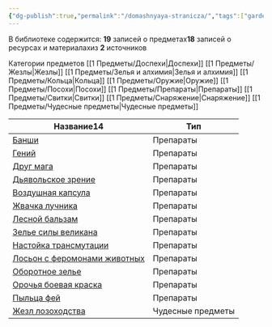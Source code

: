 ```yaml
---
{"dg-publish":true,"permalink":"/domashnyaya-stranicza/","tags":["gardenEntry"]}
---
```


В библиотеке содержится:
<span><span><b>19</b> записей о предметах<b>18</b> записей о ресурсах и материалахиз <b>2</b> источников</span></span>

Категории предметов
	[[1 Предметы/Доспехи\|Доспехи]]
	[[1 Предметы/Жезлы\|Жезлы]]
	[[1 Предметы/Зелья и алхимия\|Зелья и алхимия]]
	[[1 Предметы/Кольца\|Кольца]]
	[[1 Предметы/Оружие\|Оружие]]
	[[1 Предметы/Посохи\|Посохи]]
	[[1 Предметы/Препараты\|Препараты]]
	[[1 Предметы/Свитки\|Свитки]]
	[[1 Предметы/Снаряжение\|Снаряжение]]
	[[1 Предметы/Чудесные предметы\|Чудесные предметы]]

<div><table class="dataview table-view-table"><thead class="table-view-thead"><tr class="table-view-tr-header"><th class="table-view-th"><span>Название</span><span class="dataview small-text">14</span></th><th class="table-view-th"><span>Тип</span></th></tr></thead><tbody class="table-view-tbody"><tr><td><span><a data-tooltip-position="top" aria-label="1 Предметы/Препараты/Банши.md" data-href="1 Предметы/Препараты/Банши.md" href="1 Предметы/Препараты/Банши.md" class="internal-link" target="_blank" rel="noopener">Банши</a></span></td><td><span>Препараты</span></td></tr><tr><td><span><a data-tooltip-position="top" aria-label="1 Предметы/Препараты/Гений.md" data-href="1 Предметы/Препараты/Гений.md" href="1 Предметы/Препараты/Гений.md" class="internal-link" target="_blank" rel="noopener">Гений</a></span></td><td><span>Препараты</span></td></tr><tr><td><span><a data-tooltip-position="top" aria-label="1 Предметы/Препараты/Друг мага.md" data-href="1 Предметы/Препараты/Друг мага.md" href="1 Предметы/Препараты/Друг мага.md" class="internal-link" target="_blank" rel="noopener">Друг мага</a></span></td><td><span>Препараты</span></td></tr><tr><td><span><a data-tooltip-position="top" aria-label="1 Предметы/Препараты/Дьявольское зрение.md" data-href="1 Предметы/Препараты/Дьявольское зрение.md" href="1 Предметы/Препараты/Дьявольское зрение.md" class="internal-link" target="_blank" rel="noopener">Дьявольское зрение</a></span></td><td><span>Препараты</span></td></tr><tr><td><span><a data-tooltip-position="top" aria-label="1 Предметы/Препараты/Воздушная капсула.md" data-href="1 Предметы/Препараты/Воздушная капсула.md" href="1 Предметы/Препараты/Воздушная капсула.md" class="internal-link" target="_blank" rel="noopener">Воздушная капсула</a></span></td><td><span>Препараты</span></td></tr><tr><td><span><a data-tooltip-position="top" aria-label="1 Предметы/Препараты/Жвачка лучника.md" data-href="1 Предметы/Препараты/Жвачка лучника.md" href="1 Предметы/Препараты/Жвачка лучника.md" class="internal-link" target="_blank" rel="noopener">Жвачка лучника</a></span></td><td><span>Препараты</span></td></tr><tr><td><span><a data-tooltip-position="top" aria-label="1 Предметы/Препараты/Лесной бальзам.md" data-href="1 Предметы/Препараты/Лесной бальзам.md" href="1 Предметы/Препараты/Лесной бальзам.md" class="internal-link" target="_blank" rel="noopener">Лесной бальзам</a></span></td><td><span>Препараты</span></td></tr><tr><td><span><a data-tooltip-position="top" aria-label="1 Предметы/Препараты/Зелье силы великана.md" data-href="1 Предметы/Препараты/Зелье силы великана.md" href="1 Предметы/Препараты/Зелье силы великана.md" class="internal-link" target="_blank" rel="noopener">Зелье силы великана</a></span></td><td><span>Препараты</span></td></tr><tr><td><span><a data-tooltip-position="top" aria-label="1 Предметы/Препараты/Настойка трансмутации.md" data-href="1 Предметы/Препараты/Настойка трансмутации.md" href="1 Предметы/Препараты/Настойка трансмутации.md" class="internal-link" target="_blank" rel="noopener">Настойка трансмутации</a></span></td><td><span>Препараты</span></td></tr><tr><td><span><a data-tooltip-position="top" aria-label="1 Предметы/Препараты/Лосьон с феромонами животных.md" data-href="1 Предметы/Препараты/Лосьон с феромонами животных.md" href="1 Предметы/Препараты/Лосьон с феромонами животных.md" class="internal-link" target="_blank" rel="noopener">Лосьон с феромонами животных</a></span></td><td><span>Препараты</span></td></tr><tr><td><span><a data-tooltip-position="top" aria-label="1 Предметы/Препараты/Оборотное зелье.md" data-href="1 Предметы/Препараты/Оборотное зелье.md" href="1 Предметы/Препараты/Оборотное зелье.md" class="internal-link" target="_blank" rel="noopener">Оборотное зелье</a></span></td><td><span>Препараты</span></td></tr><tr><td><span><a data-tooltip-position="top" aria-label="1 Предметы/Препараты/Орочья боевая краска.md" data-href="1 Предметы/Препараты/Орочья боевая краска.md" href="1 Предметы/Препараты/Орочья боевая краска.md" class="internal-link" target="_blank" rel="noopener">Орочья боевая краска</a></span></td><td><span>Препараты</span></td></tr><tr><td><span><a data-tooltip-position="top" aria-label="1 Предметы/Препараты/Пыльца фей.md" data-href="1 Предметы/Препараты/Пыльца фей.md" href="1 Предметы/Препараты/Пыльца фей.md" class="internal-link" target="_blank" rel="noopener">Пыльца фей</a></span></td><td><span>Препараты</span></td></tr><tr><td><span><a data-tooltip-position="top" aria-label="1 Предметы/Чудесные предметы/Жезл лозоходства.md" data-href="1 Предметы/Чудесные предметы/Жезл лозоходства.md" href="1 Предметы/Чудесные предметы/Жезл лозоходства.md" class="internal-link" target="_blank" rel="noopener">Жезл лозоходства</a></span></td><td><span>Чудесные предметы</span></td></tr></tbody></table></div>